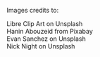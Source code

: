 Images credits to:

Libre Clip Art on Unsplash <br>
Hanin Abouzeid from Pixabay <br>
Evan Sanchez on Unsplash <br>
Nick Night on Unsplash <br>
